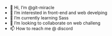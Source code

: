 - 👋 Hi, I’m @git-miracle
- 👀 I’m interested in front-end and web develping
- 🌱 I’m currently learning Sass 
- 💞️ I’m looking to collaborate on web challeng
- 📫 How to reach me @ discord

<!---
git-miracle/git-miracle is a ✨ special ✨ repository because its `README.md` (this file) appears on your GitHub profile.
You can click the Preview link to take a look at your changes.
--->

